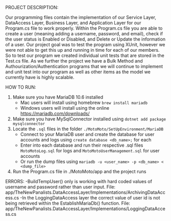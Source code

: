 PROJECT DESCRIPTION:

Our programming files contain the implementation of our Service Layer, DataAccess Layer, Business Layer, and Application Layer for our Program.cs file to work properly. Within the Program.cs file you are able to create a user (meaning adding a username, password, and email), check if the user status is Enabled or Disabled, and Delete or Update the information of a user.
Our project goal was to test the program using XUnit, however we were not able to get this up and running in time for each of our members. So to test our program we created individual unit tests that are stored in the Test.cs file.
As we further the project we have a Bulk Method and Authourization/Authentication programs that we will continue to implement and unit test into our program as well as other items as the model we currently have is highly scalable.

HOW TO RUN:

1. Make sure you have MariaDB 10.6 installed
   - Mac users will install using homebrew `brew install mariadb`
   - Windows users will install using the online https://mariadb.com/downloads/
1. Make sure you have MySqlConnector installed using `dotnet add package mysqlconnector`
1. Locate the `.sql` files in the folder `./MotoMoto/SetUpEnvironment/MariaDB`
   - Connect to your MariaDB user and create the database for user accounts and logs using `create database <db_name>;` for each
   - Enter into each database and run their respective .sql files `MotoMotoLog.sql` for logs and `MotoMotoUserManagement.sql` for user accounts
   - Or run the dump files using `mariadb -u <user_name> -p <db_name> < <dump_file>`
1. Run the Program.cs file in ./MotoMoto/app and the project runs

ERRORS:
-BuildTempUser() only is working with hard coded values of username and password rather than user input. File: app/TheNewPanalists.DataAccessLayer/Implementations/ArchivingDataAccess.cs
-In the LoggingDataAccess layer the correct value of user id is not being retrieved within the EstablishMariaDb() function. File: app/TheNewPanalists.DataAccessLayer/Implementations/LoggingDataAccess.cs

